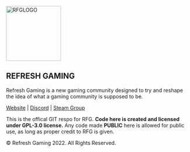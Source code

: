 <img src="https://refreshgaming.net/assets/img/rfglogo.png" alt="RFGLOGO" width="150"/>

## REFRESH GAMING

Refresh Gaming is a new gaming community designed to try and reshape the idea of what a gaming community is supposed to be.

[Website](https://refreshgaming.net) |
[Discord](https://discord.gg/h6bJNqKGvf) |
[Steam Group](https://steamcommunity.com/groups/refreshgamingUS)

This is the offical GIT respo for RFG. **Code here is created and licensed under GPL-3.0 license.**
Any code made **PUBLIC** here is allowed for public use, as long as proper credit to RFG is given.

© Refresh Gaming 2022. All Rights Reserved.
